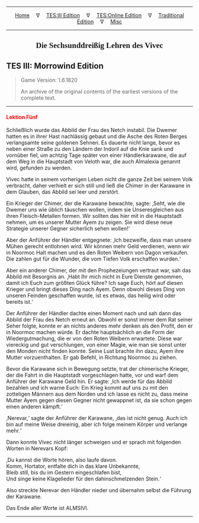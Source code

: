 
---

<!-- Jekyll Page Links -->

<center>
<a href="../../../../index.html">Home</a>
&emsp;&nabla;&emsp;
<a href="../../../index-tes3.html">TES:III Edition</a>
&emsp;&nabla;&emsp;
<a href="../../../index-teso.html">TES:Online Edition</a>
&emsp;&nabla;&emsp;
<a href="../../../index-traditional.html">Traditional Edition</a>
&emsp;&nabla;&emsp;
<a href="../../../index-misc.html">Misc</a>
</center>

<!-- Markdown Body Below: -->

---

<center>
<h2><span style="font-family:Georgia">Die Sechsunddreißig Lehren des Vivec</span></h2>
</center>

## TES III: Morrowind Edition

> Game Version: 1.6.1820
>
> An archive of the original contents of the earliest versions of the complete text.

---

#### <span style="color:red">Lektion Fünf</span>

Schließlich wurde das Abbild der Frau des Netch instabil. Die Dwemer hatten es in ihrer Hast nachlässig gebaut und die Asche des Roten Berges verlangsamte seine goldenen Sehnen. Es dauerte nicht lange, bevor es neben einer Straße zu den Ländern der Indoril auf die Knie sank und vornüber fiel, um achtzig Tage später von einer Händlerkarawane, die auf dem Weg in die Hauptstadt von Veloth war, die auch Almalexia genannt wird, gefunden zu werden.

Vivec hatte in seinem vorherigen Leben nicht die ganze Zeit bei seinem Volk verbracht, daher verhielt er sich still und ließ die Chimer in der Karawane in dem Glauben, das Abbild sei leer und zerstört.

Ein Krieger der Chimer, der die Karawane bewachte, sagte: ‚Seht, wie die Dwemer uns wie üblich täuschen wollen, indem sie Unseresgleichen aus ihren Fleisch-Metallen formen. Wir sollten das hier mit in die Hauptstadt nehmen, um es unserer Mutter Ayem zu zeigen. Sie wird diese neue Strategie unserer Gegner sicherlich sehen wollen!‘

Aber der Anführer der Händler entgegnete: ‚Ich bezweifle, dass man unsere Mühen gerecht entlohnen wird. Wir können mehr Geld verdienen, wenn wir in Noormoc Halt machen und es den Roten Weibern von Dagon verkaufen. Die zahlen gut für die Wunder, die vom Tiefen Volk erschaffen wurden.‘

Aber ein anderer Chimer, der mit den Prophezeiungen vertraut war, sah das Abbild mit Besorgnis an. ‚Habt Ihr mich nicht in Eure Dienste genommen, damit ich Euch zum größten Glück führe? Ich sage Euch, hört auf diesen Krieger und bringt dieses Ding nach Ayem. Denn obwohl dieses Ding von unseren Feinden geschaffen wurde, ist es etwas, das heilig wird oder bereits ist.‘

Der Anführer der Händler dachte einen Moment nach und sah dann das Abbild der Frau des Netch erneut an. Obwohl er sonst immer dem Rat seiner Seher folgte, konnte er an nichts anderes mehr denken als den Profit, den er in Noormoc machen würde. Er dachte hauptsächlich an die Form der Wiedergutmachung, die er von den Roten Weibern erwartete. Diese war viereckig und gut verschlungen, von einer Magie, wie man sie sonst unter den Monden nicht finden konnte. Seine Lust brachte ihn dazu, Ayem ihre Mutter vorzuenthalten. Er gab Befehl, in Richtung Noormoc zu ziehen.

Bevor die Karawane sich in Bewegung setzte, trat der chimerische Krieger, der die Fahrt in die Hauptstadt vorgeschlagen hatte, vor und warf dem Anführer der Karawane Geld hin. Er sagte: ‚Ich werde für das Abbild bezahlen und ich warne Euch: Ein Krieg kommt auf uns zu mit den zotteligen Männern aus dem Norden und ich lasse es nicht zu, dass meine Mutter Ayem gegen diesen Gegner nicht gewappnet ist, da sie schon gegen einen anderen kämpft.‘

‚Nerevar,‘ sagte der Anführer der Karawane, ‚das ist nicht genug. Auch ich bin auf meine Weise dreieinig, aber ich folge meinem Körper und verlange mehr.‘

Dann konnte Vivec nicht länger schweigen und er sprach mit folgenden Worten in Nerevars Kopf:

‚Du kannst die Worte hören, also laufe davon.\
Komm, Hortator, entfalte dich in das klare Unbekannte,\
Bleib still, bis du im Gestern eingeschlafen bist,\
Und singe keine Klagelieder für den dahinschmelzenden Stein.‘

Also streckte Nerevar den Händler nieder und übernahm selbst die Führung der Karawane.

Das Ende aller Worte ist ALMSIVI.

---
